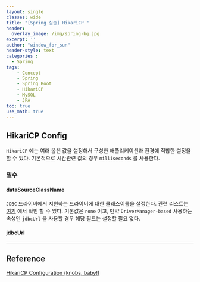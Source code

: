 ```yaml
--- 
layout: single
classes: wide
title: "[Spring 실습] HikariCP "
header:
  overlay_image: /img/spring-bg.jpg
excerpt: ''
author: "window_for_sun"
header-style: text
categories :
  - Spring
tags:
    - Concept
    - Spring
    - Spring Boot
    - HikariCP
    - MySQL
    - JPA
toc: true
use_math: true
---  
```


## HikariCP Config
`HikariCP` 에는 여러 옵션 값을 설정해서 구성한 애플리케이션과 환경에 적합한 설정을 할 수 있다. 
기본적으로 시간관련 값의 경우 `milliseconds` 를 사용한다. 

### 필수
#### dataSourceClassName
`JDBC` 드라이버에서 지원하는 드라이버에 대한 클래스이름을 설정한다. 
관련 리스트는 [여기](https://github.com/brettwooldridge/HikariCP#popular-datasource-class-names)
에서 확인 할 수 있다. 
기본값은 `none` 이고, 
만약 `DriverManager-based`  사용하는 속성인 `jdbcUrl` 을 사용할 경우 해당 필드는 설정할 필요 없다. 

#### jdbcUrl




























































---
## Reference
[HikariCP Configuration (knobs, baby!)](https://github.com/brettwooldridge/HikariCP#configuration-knobs-baby)  

